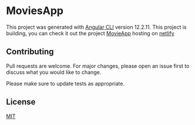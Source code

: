 # MoviesApp

This project was generated with [Angular CLI](https://github.com/angular/angular-cli) version 12.2.11.
This project is building, you can check it out the project [MovieApp](https://trusting-visvesvaraya-d26a4f.netlify.app/) hosting on [netlify](https://www.netlify.com/)




## Contributing
Pull requests are welcome. For major changes, please open an issue first to discuss what you would like to change.

Please make sure to update tests as appropriate.

## License
[MIT](https://choosealicense.com/licenses/mit/)